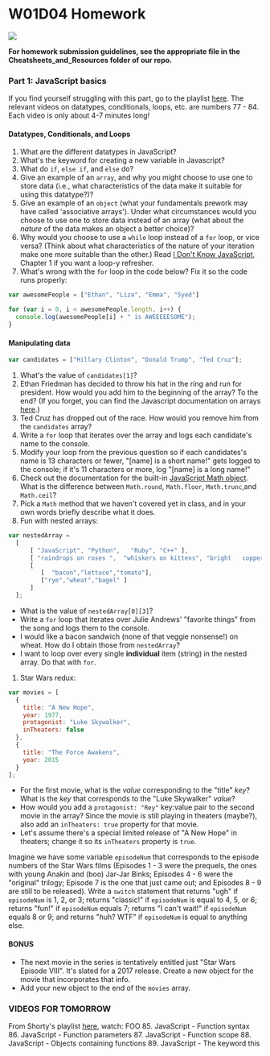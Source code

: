 # W01D04 Homework

![](http://i.giphy.com/4mYEvZksvTrKU.gif)

**For homework submission guidelines, see the appropriate file in the Cheatsheets_and_Resources folder of our repo.**

### Part 1: JavaScript basics

If you find yourself struggling with this part, go to the playlist [here](https://www.youtube.com/playlist?list=PLw1xVKFbouelUj3g_56CRAUjGGEU13bPF). The relevant videos on datatypes, conditionals, loops, etc. are numbers 77 - 84. Each video is only about 4-7 minutes long!

#### Datatypes, Conditionals, and Loops
1. What are the different datatypes in JavaScript?
1. What's the keyword for creating a new variable in Javascript?
1. What do `if`, `else if`, and `else` do?
1. Give an example of an `array`, and why you might choose to use one to store data (i.e., what characteristics of the data make it suitable for using this datatype?)?
1. Give an example of an `object` (what your fundamentals prework may have called 'associative arrays'). Under what circumstances would you choose to use one to store data instead of an array (what about the *nature* of the data makes an object a better choice)?
1. Why would you choose to use a `while` loop instead of a `for` loop, or vice versa? (Think about what characteristics of the nature of your iteration make one more suitable than the other.) Read [I Don't Know JavaScript](https://github.com/getify/You-Dont-Know-JS/blob/master/up%20&%20going/ch1.md), Chapter 1 if you want a loop-y refresher.
1. What's wrong with the `for` loop in the code below? Fix it so the code runs properly:

  ```js
  var awesomePeople = ["Ethan", "Liza", "Emma", "Syed"]

  for (var i = 0, i < awesomePeople.length, i++) {
    console.log(awesomePeople[i] + " is AWEEEEESOME");
  }
  ```

#### Manipulating data
  ```JavaScript
  var candidates = ["Hillary Clinton", "Donald Trump", "Ted Cruz"];
  ```
1. What's the value of `candidates[1]`?
1. Ethan Friedman has decided to throw his hat in the ring and run for president. How would you add him to the beginning of the array? To the end?
(If you forget, you can find the Javascript documentation on arrays [here](https://developer.mozilla.org/en-US/docs/Web/JavaScript/Reference/Global_Objects/Array).)
1. Ted Cruz has dropped out of the race. How would you remove him from the `candidates` array?
1. Write a `for` loop that iterates over the array and logs each candidate's name to the console.
1. Modify your loop from the previous question so if each candidates's name is 13 characters or fewer, "[name] is a short name!" gets logged to the console; if it's 11 characters or more, log "[name] is a long name!"
1. Check out the documentation for the built-in [JavaScript Math object](https://developer.mozilla.org/en-US/docs/Web/JavaScript/Reference/Global_Objects/Math). What is the difference between `Math.round`, `Math.floor`, `Math.trunc`,and `Math.ceil`?
1. Pick a `Math` method that we haven't covered yet in class, and in your own words briefly describe what it does.
1. Fun with nested arrays:    
```javascript
var nestedArray =
  [
      [ "JavaScript", "Python",   "Ruby", "C++" ],
      [ "raindrops on roses ",  "whiskers on kittens", "bright   copper kettles", "warm woolen   mittens" ],
      [
         [  "bacon","lettuce","tomato"],
         ["rye","wheat","bagel" ]
      ]
  ];
```

  * What is the value of `nestedArray[0][3]`?
  * Write a `for` loop that iterates over Julie Andrews' "favorite things" from the song and logs them to the console.
  * I would like a bacon sandwich (none of that veggie nonsense!) on wheat. How do I obtain those from `nestedArray`?
  * I want to loop over every single **individual** item (string) in the nested array. Do that with `for`.
1. Star Wars redux:

```js
var movies = [
  {
    title: "A New Hope",
    year: 1977,
    protagonist: "Luke Skywalker",
    inTheaters: false
  },
  {
    title: "The Force Awakens",
    year: 2015    
  }
];
```

  * For the first movie, what is the *value* corresponding to the "title" *key*? What is the *key* that corresponds to the "Luke Skywalker" *value*?
  * How would you add a `protagonist: "Rey"` key:value pair to the second movie in the array? Since the movie is still playing in theaters (maybe?), also add an `inTheaters: true` property for that movie.
  * Let's assume there's a special limited release of "A New Hope" in theaters; change it so its `inTheaters` property is `true`.

Imagine we have some variable `episodeNum` that corresponds to the episode numbers of the Star Wars films (Episodes 1 - 3 were the prequels, the ones with young Anakin and (boo) Jar-Jar Binks; Episodes 4 - 6 were the "original" trilogy; Episode 7 is the one that just came out; and Episodes 8 - 9 are still to be released). Write a `switch` statement that returns "ugh" if `episodeNum` is 1, 2, or 3; returns "classic!" if `episodeNum` is equal to 4, 5, or 6; returns "fun!" if `episodeNum` equals 7; returns "I can't wait!" if `episodeNum` equals 8 or 9; and returns "huh? WTF" if `episodeNum` is equal to anything else.

#### BONUS
* The next movie in the series is tentatively entitled just "Star Wars Episode VIII". It's slated for a 2017 release. Create a new object for the movie that incorporates that info.
* Add your new object to the end of the `movies` array.

### VIDEOS FOR TOMORROW

From Shorty's playlist [here](https://www.youtube.com/watch?v=Ov-TgRp2bgc&list=PLw1xVKFbouelUj3g_56CRAUjGGEU13bPF&index=90), watch:
FOO
85. JavaScript - Function syntax
86. JavaScript - Function parameters
87. JavaScript - Function scope
88. JavaScript - Objects containing functions
89. JavaScript - The keyword this
